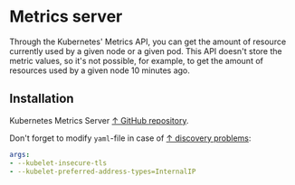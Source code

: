 # Metrics server

Through the Kubernetes' Metrics API, you can get the amount of resource currently used by a given node or a given pod. This API doesn't store the metric values, so it's not possible, for example, to get the amount of resources used by a given node 10 minutes ago.

## Installation

Kubernetes Metrics Server [↑ GitHub repository](https://github.com/kubernetes-sigs/metrics-server).

Don't forget to modify `yaml`-file in case of [↑ discovery problems](https://github.com/kubernetes-sigs/metrics-server/issues/131):

```yaml
args:
- --kubelet-insecure-tls
- --kubelet-preferred-address-types=InternalIP
```
